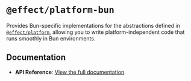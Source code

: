 # `@effect/platform-bun`

Provides Bun-specific implementations for the abstractions defined in [`@effect/platform`](https://github.com/Effect-TS/effect/tree/main/packages/platform), allowing you to write platform-independent code that runs smoothly in Bun environments.

## Documentation

- **API Reference**: [View the full documentation](https://effect-ts.github.io/effect/docs/platform-bun).
